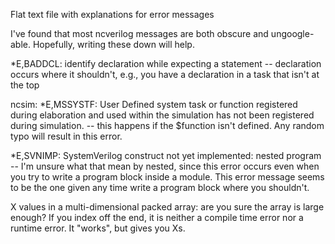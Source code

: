 Flat text file with explanations for error messages

I've found that most ncverilog messages are both obscure and ungoogle-able. Hopefully, writing these down will help.

*E,BADDCL: identify declaration while expecting a statement -- declaration occurs where it shouldn't, e.g., you have a declaration in a task that isn't at the top

ncsim: *E,MSSYSTF: User Defined system task or function registered during elaboration and used within the simulation has not been registered during simulation. -- this happens if the $function isn't defined. Any random typo will result in this error.

*E,SVNIMP: SystemVerilog construct not yet implemented:  nested program -- I'm unsure what that mean by nested, since this error occurs even when you try to write a program block inside a module. This error message seems to be the one given any time write a program block where you shouldn't.

X values in a multi-dimensional packed array: are you sure the array is large enough? If you index off the end, it is neither a compile time error nor a runtime error. It "works", but gives you Xs.